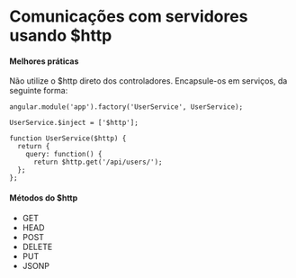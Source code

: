 # Comunicações com servidores usando $http

#### Melhores práticas

Não utilize o $http direto dos controladores. Encapsule-os em serviços,
da seguinte forma:

```
angular.module('app').factory('UserService', UserService);

UserService.$inject = ['$http'];

function UserService($http) {
  return {
    query: function() {
      return $http.get('/api/users/');
  };
};
```

#### Métodos do $http

- GET
- HEAD
- POST
- DELETE
- PUT
- JSONP


